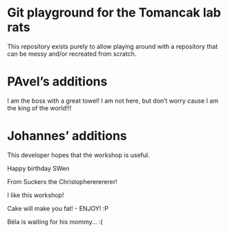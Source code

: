 # Git playground for the Tomancak lab rats

This repository exists purely to allow playing around with a repository that
can be messy and/or recreated from scratch.

# PAvel’s additions

I am the boss with a great towel! I am not here, but don’t worry cause I am the king of the world!!!

# Johannes’ additions

This developer hopes that the workshop is useful.

Happy birthday SWen

From Suckers the Christophererererer!

I like this workshop!

Cake will make you fat! - ENJOY! :P

Béla is waiting for his mommy… :(

